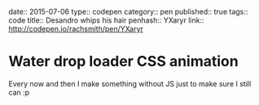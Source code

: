 date:: 2015-07-06
type:: codepen
category:: pen
published:: true
tags:: code
title:: Desandro whips his hair
penhash:: YXaryr
link:: http://codepen.io/rachsmith/pen/YXaryr

# Water drop loader CSS animation

Every now and then I make something without JS just to make sure I still can :p
